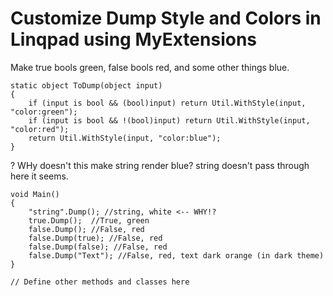# Customize Dump Style and Colors in Linqpad using MyExtensions


Make true bools green, false bools red, and some other things blue.

	static object ToDump(object input)
	{
		if (input is bool && (bool)input) return Util.WithStyle(input, "color:green");
		if (input is bool && !(bool)input) return Util.WithStyle(input, "color:red");
		return Util.WithStyle(input, "color:blue");
	}


? WHy doesn't this make string render blue? string doesn't pass through here it seems.


	void Main()
	{
		"string".Dump(); //string, white <-- WHY!?
		true.Dump();  //True, green
		false.Dump(); //False, red
		false.Dump(true); //False, red
		false.Dump(false); //False, red
		false.Dump("Text"); //False, red, text dark orange (in dark theme)
	}

	// Define other methods and classes here

